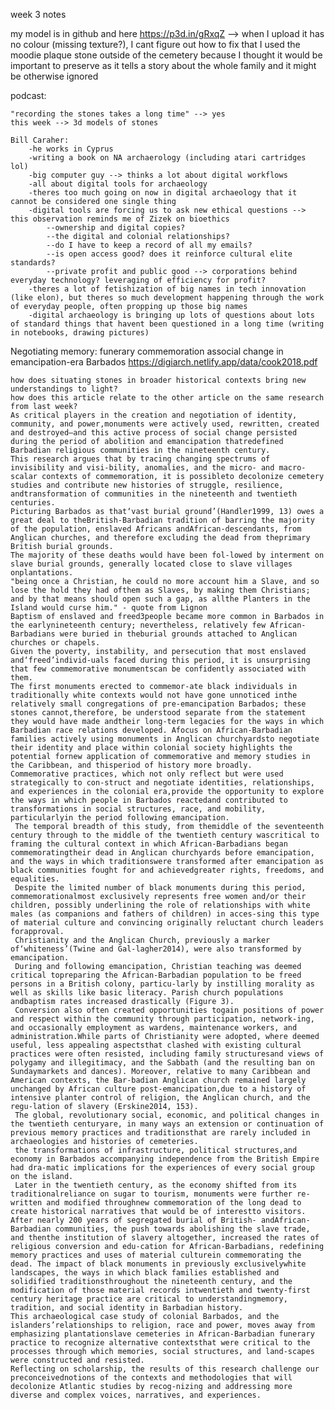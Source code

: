 week 3 notes

my model is in github and here https://p3d.in/gRxqZ --> when I upload it has no colour (missing texture?), I cant figure out how to fix that
I used the moodie plaque stone outside of the cemetery because I thought it would be important to preserve as it tells a story about the whole family and it might be otherwise ignored

podcast:

    "recording the stones takes a long time" --> yes
    this week --> 3d models of stones
    
    Bill Caraher:
        -he works in Cyprus
        -writing a book on NA archaerology (including atari cartridges lol)
        -big computer guy --> thinks a lot about digital workflows
        -all about digital tools for archaeology
        -theres too much going on now in digital archaeology that it cannot be considered one single thing
        -digital tools are forcing us to ask new ethical questions --> this observation reminds me of Zizek on bioethics
            --ownership and digital copies?
            --the digital and colonial relationships?
            --do I have to keep a record of all my emails?
            --is open access good? does it reinforce cultural elite standards?
            --private profit and public good --> corporations behind everyday technology? leveraging of efficiency for profit?
        -theres a lot of fetishization of big names in tech innovation (like elon), but theres so much development happening through the work of everyday people, often propping up those big names
        -digital archaeology is bringing up lots of questions about lots of standard things that havent been questioned in a long time (writing in notebooks, drawing pictures)
        
Negotiating memory: funerary commemoration associal change in emancipation-era Barbados
https://digiarch.netlify.app/data/cook2018.pdf

    how does situating stones in broader historical contexts bring new understandings to light?
    how does this article relate to the other article on the same research from last week?
    As critical players in the creation and negotiation of identity, community, and power,monuments were actively used, rewritten, created and destroyed–and this active process of social change persisted during the period of abolition and emancipation thatredefined Barbadian religious communities in the nineteenth century. 
    This research argues that by tracing changing spectrums of invisibility and visi-bility, anomalies, and the micro- and macro-scalar contexts of commemoration, it is possibleto decolonize cemetery studies and contribute new histories of struggle, resilience, andtransformation of communities in the nineteenth and twentieth centuries.
    Picturing Barbados as that‘vast burial ground’(Handler1999, 13) owes a great deal to theBritish-Barbadian tradition of barring the majority of the population, enslaved Africans andAfrican-descendants, from Anglican churches, and therefore excluding the dead from theprimary British burial grounds. 
    The majority of these deaths would have been fol-lowed by interment on slave burial grounds, generally located close to slave villages onplantations.
    "being once a Christian, he could no more account him a Slave, and so lose the hold they had ofthem as Slaves, by making them Christians; and by that means should open such a gap, as allthe Planters in the Island would curse him." - quote from Lignon
    Baptism of enslaved and freed3people became more common in Barbados in the earlynineteenth century; nevertheless, relatively few African-Barbadians were buried in theburial grounds attached to Anglican churches or chapels. 
    Given the poverty, instability, and persecution that most enslaved and‘freed’individ-uals faced during this period, it is unsurprising that few commemorative monumentscan be confidently associated with them. 
    The first monuments erected to commemor-ate black individuals in traditionally white contexts would not have gone unnoticed inthe relatively small congregations of pre-emancipation Barbados; these stones cannot,therefore, be understood separate from the statement they would have made andtheir long-term legacies for the ways in which Barbadian race relations developed. Afocus on African-Barbadian families actively using monuments in Anglican churchyardsto negotiate their identity and place within colonial society highlights the potential fornew application of commemorative and memory studies in the Caribbean, and thisperiod of history more broadly.
    Commemorative practices, which not only reflect but were used strategically to con-struct and negotiate identities, relationships, and experiences in the colonial era,provide the opportunity to explore the ways in which people in Barbados reactedand contributed to transformations in social structures, race, and mobility, particularlyin the period following emancipation. 
     The temporal breadth of this study, from themiddle of the seventeenth century through to the middle of the twentieth century wascritical to framing the cultural context in which African-Barbadians began commemoratingtheir dead in Anglican churchyards before emancipation, and the ways in which traditionswere transformed after emancipation as black communities fought for and achievedgreater rights, freedoms, and equalities.
     Despite the limited number of black monuments during this period, commemorationalmost exclusively represents free women and/or their children, possibly underlining the role of relationships with white males (as companions and fathers of children) in acces-sing this type of material culture and convincing originally reluctant church leaders forapproval. 
     Christianity and the Anglican Church, previously a marker of‘whiteness’(Twine and Gal-lagher2014), were also transformed by emancipation. 
     During and following emancipation, Christian teaching was deemed critical topreparing the African-Barbadian population to be freed persons in a British colony, particu-larly by instilling morality as well as skills like basic literacy. Parish church populations andbaptism rates increased drastically (Figure 3). 
     Conversion also often created opportunities togain positions of power and respect within the community through participation, network-ing, and occasionally employment as wardens, maintenance workers, and administration.While parts of Christianity were adopted, where deemed useful, less appealing aspectsthat clashed with existing cultural practices were often resisted, including family structuresand views of polygamy and illegitimacy, and the Sabbath (and the resulting ban on Sundaymarkets and dances). Moreover, relative to many Caribbean and American contexts, the Bar-badian Anglican church remained largely unchanged by African culture post-emancipation,due to a history of intensive planter control of religion, the Anglican church, and the regu-lation of slavery (Erskine2014, 153).
     The global, revolutionary social, economic, and political changes in the twentieth centuryare, in many ways an extension or continuation of previous memory practices and traditionsthat are rarely included in archaeologies and histories of cemeteries. 
     the transformations of infrastructure, political structures,and economy in Barbados accompanying independence from the British Empire had dra-matic implications for the experiences of every social group on the island. 
     Later in the twentieth century, as the economy shifted from its traditionalreliance on sugar to tourism, monuments were further re-written and modified throughnew commemoration of the long dead to create historical narratives that would be of interestto visitors. 
    After nearly 200 years of segregated burial of British- andAfrican-Barbadian communities, the push towards abolishing the slave trade, and thenthe institution of slavery altogether, increased the rates of religious conversion and edu-cation for African-Barbadians, redefining memory practices and uses of material culturein commemorating the dead. The impact of black monuments in previously exclusivelywhite landscapes, the ways in which black families established and solidified traditionsthroughout the nineteenth century, and the modification of those material records intwentieth and twenty-first century heritage practice are critical to understandingmemory, tradition, and social identity in Barbadian history.
    This archaeological case study of colonial Barbados, and the islanders’relationships to religion, race and power, moves away from emphasizing plantationslave cemeteries in African-Barbadian funerary practice to recognize alternative contextsthat were critical to the processes through which memories, social structures, and land-scapes were constructed and resisted. 
    Reflecting on scholarship, the results of this research challenge our preconceivednotions of the contexts and methodologies that will decolonize Atlantic studies by recog-nizing and addressing more diverse and complex voices, narratives, and experiences. 
    
    
    
    
    
    
    
    
    
